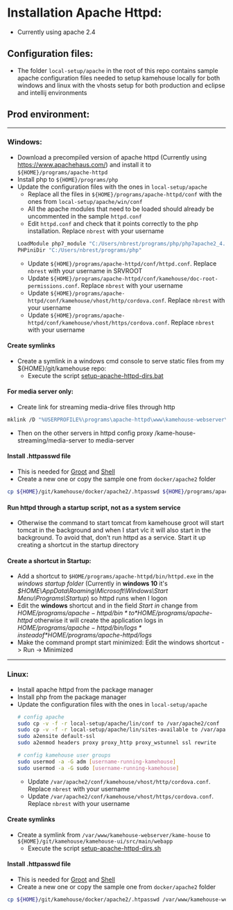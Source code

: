 
# Installation Apache Httpd:

- Currently using apache 2.4

## Configuration files: 

- The folder `local-setup/apache` in the root of this repo contains sample apache configuration files needed to setup kamehouse locally for both windows and linux with the vhosts setup for both production and eclipse and intellij environments

## Prod environment:

*********************

### Windows:

- Download a precompiled version of apache httpd (Currently using https://www.apachehaus.com/) and install it to `${HOME}/programs/apache-httpd`
- Install php to `${HOME}/programs/php`
- Update the configuration files with the ones in `local-setup/apache` 
  - Replace all the files in `${HOME}/programs/apache-httpd/conf` with the ones from `local-setup/apache/win/conf` 
  - All the apache modules that need to be loaded should already be uncommented in the sample `httpd.conf`
  - Edit `httpd.conf` and check that it points correctly to the php installation. Replace `nbrest` with your username
  ```sh
  LoadModule php7_module "C:/Users/nbrest/programs/php/php7apache2_4.dll"
  PHPiniDir "C:/Users/nbrest/programs/php"
  ```
  - Update `${HOME}/programs/apache-httpd/conf/httpd.conf`. Replace `nbrest` with your username in SRVROOT
  - Update `${HOME}/programs/apache-httpd/conf/kamehouse/doc-root-permissions.conf`. Replace `nbrest` with your username
  - Update `${HOME}/programs/apache-httpd/conf/kamehouse/vhost/http/cordova.conf`. Replace `nbrest` with your username
  - Update `${HOME}/programs/apache-httpd/conf/kamehouse/vhost/https/cordova.conf`. Replace `nbrest` with your username

#### Create symlinks

- Create a symlink in a windows cmd console to serve static files from my ${HOME}/git/kamehouse repo:
  - Execute the script [setup-apache-httpd-dirs.bat](scripts/setup-apache-httpd-dirs.bat)

#### For media server only:
- Create link for streaming media-drive files through http
```sh
mklink /D "%USERPROFILE%\programs\apache-httpd\www\kamehouse-webserver\kame-house-streaming\media-server\media-drive" "N:\"
```
- Then on the other servers in httpd config proxy /kame-house-streaming/media-server to media-server

#### Install .httpasswd file

- This is needed for [Groot](kamehouse-groot/README.md) and [Shell](kamehouse-shell/README.md)
- Create a new one or copy the sample one from `docker/apache2` folder
```sh
cp ${HOME}/git/kamehouse/docker/apache2/.htpasswd ${HOME}/programs/apache-httpd/www/kamehouse-webserver/
```

#### Run httpd through a startup script, not as a system service

- Otherwise the command to start tomcat from kamehouse groot will start tomcat in the background and when I start vlc it will also start in the background. To avoid that, don't run httpd as a service. Start it up creating a shortcut in the startup directory

#### Create a shortcut in Startup:

* Add a shortcut to `$HOME/programs/apache-httpd/bin/httpd.exe` in the *windows startup folder* (Currently in **windows 10** it's *$HOME\AppData\Roaming\Microsoft\Windows\Start Menu\Programs\Startup*) so httpd runs when I logon
* Edit the **windows** shortcut and in the field *Start in* change from *$HOME/programs/apache-httpd/bin* to *$HOME/programs/apache-httpd* otherwise it will create the application logs in *$HOME/programs/apache-httpd/bin/logs* instead of *$HOME/programs/apache-httpd/logs*
* Make the command prompt start minimized: Edit the windows shortcut -> Run -> Minimized

*********************

### Linux:

- Install apache httpd from the package manager
- Install php from the package manager
- Update the configuration files with the ones in `local-setup/apache` 
  ```sh
  # config apache
  sudo cp -v -f -r local-setup/apache/lin/conf to /var/apache2/conf
  sudo cp -v -f -r local-setup/apache/lin/sites-available to /var/apache2/sites-available
  sudo a2ensite default-ssl
  sudo a2enmod headers proxy proxy_http proxy_wstunnel ssl rewrite 

  # config kamehouse user groups
  sudo usermod -a -G adm [username-running-kamehouse]
  sudo usermod -a -G sudo [username-running-kamehouse]
  ```
  - Update `/var/apache2/conf/kamehouse/vhost/http/cordova.conf`. Replace `nbrest` with your username
  - Update `/var/apache2/conf/kamehouse/vhost/https/cordova.conf`. Replace `nbrest` with your username

#### Create symlinks

- Create a symlink from `/var/www/kamehouse-webserver/kame-house` to `${HOME}/git/kamehouse/kamehouse-ui/src/main/webapp`
  - Execute the script [setup-apache-httpd-dirs.sh](scripts/setup-apache-httpd-dirs.sh)

#### Install .httpasswd file

- This is needed for [Groot](kamehouse-groot/README.md) and [Shell](kamehouse-shell/README.md)
- Create a new one or copy the sample one from `docker/apache2` folder
```sh
cp ${HOME}/git/kamehouse/docker/apache2/.htpasswd /var/www/kamehouse-webserver/
```
